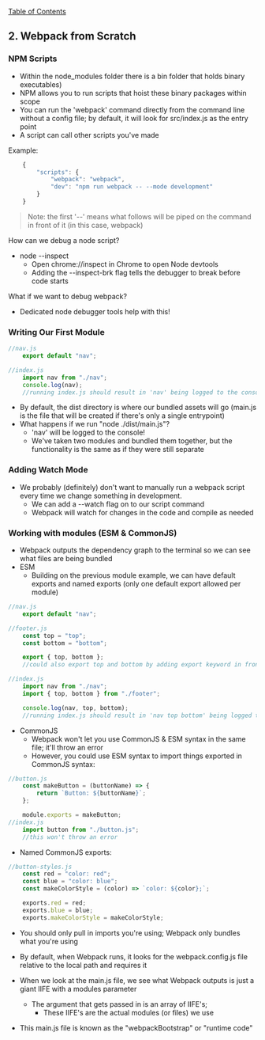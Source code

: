 [Table of Contents](../README.md)

## 2. Webpack from Scratch

### NPM Scripts
- Within the node_modules folder there is a bin folder that holds binary executables)
- NPM allows you to run scripts that hoist these binary packages within scope
- You can run the 'webpack' command directly from the command line without a config file; by default, it will look for src/index.js as the entry point
- A script can call other scripts you've made

Example:
```javascript
    {
        "scripts": {
            "webpack": "webpack",
            "dev": "npm run webpack -- --mode development"
        }
    }
```
>Note: the first '--' means what follows will be piped on the command in front of it (in this case, webpack)

How can we debug a node script? 
- node --inspect 
    - Open chrome://inspect in Chrome to open Node devtools
    - Adding the --inspect-brk flag tells the debugger to break before code starts

What if we want to debug webpack?
- Dedicated node debugger tools help with this!

### Writing Our First Module

```javascript
//nav.js
    export default "nav";

//index.js
    import nav from "./nav";
    console.log(nav);
    //running index.js should result in 'nav' being logged to the console
```

- By default, the dist directory is where our bundled assets will go (main.js is the file that will be created if there's only a single entrypoint)
- What happens if we run "node ./dist/main.js"?
    - 'nav' will be logged to the console!
    - We've taken two modules and bundled them together, but the functionality is the same as if they were still separate

### Adding Watch Mode
- We probably (definitely) don't want to manually run a webpack script every time we change something in development.
    - We can add a --watch flag on to our script command
    - Webpack will watch for changes in the code and compile as needed
### Working with modules (ESM & CommonJS)
- Webpack outputs the dependency graph to the terminal so we can see what files are being bundled
- ESM
    - Building on the previous module example, we can have default exports and named exports (only one default export allowed per module)
```javascript
//nav.js
    export default "nav";

//footer.js
    const top = "top";
    const bottom = "bottom";

    export { top, bottom };
    //could also export top and bottom by adding export keyword in front of their declaration

//index.js
    import nav from "./nav";
    import { top, bottom } from "./footer";

    console.log(nav, top, bottom);
    //running index.js should result in 'nav top bottom' being logged to the console
```
- CommonJS
    - Webpack won't let you use CommonJS & ESM syntax in the same file; it'll throw an error
    - However, you could use ESM syntax to import things exported in CommonJS syntax:

```javascript
//button.js
    const makeButton = (buttonName) => {
        return `Button: ${buttonName}`;
    };

    module.exports = makeButton;
//index.js
    import button from "./button.js";
    //this won't throw an error
```

- Named CommonJS exports:
```javascript
//button-styles.js
    const red = "color: red";
    const blue = "color: blue";
    const makeColorStyle = (color) => `color: ${color};`; 

    exports.red = red;
    exports.blue = blue;
    exports.makeColorStyle = makeColorStyle;
```
- You should only pull in imports you're using; Webpack only bundles what you're using

- By default, when Webpack runs, it looks for the webpack.config.js file relative to the local path and requires it
- When we look at the main.js file, we see what Webpack outputs is just a giant IIFE with a modules parameter
    - The argument that gets passed in is an array of IIFE's;
        - These IIFE's are the actual modules (or files) we use
- This main.js file is known as the "webpackBootstrap" or "runtime code"
